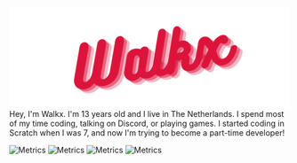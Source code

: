 <img src="image.png" align="center">
Hey, I'm Walkx. I'm 13 years old and I live in The Netherlands. I spend most of my time coding, talking on Discord, or playing games. I started coding in Scratch when I was 7, and now I'm trying to become a part-time developer! 

![Metrics](https://github.com/WalkxCode/WalkxCode/blob/master/github-metrics.svg)
![Metrics](https://github.com/WalkxCode/WalkxCode/blob/master/metrics.plugin.languages.details.svg)
![Metrics](https://github.com/WalkxCode/WalkxCode/blob/master/metrics.plugin.habits.facts.svg)
![Metrics](https://github.com/WalkxCode/WalkxCode/blob/master/metrics.plugin.activity.svg)

